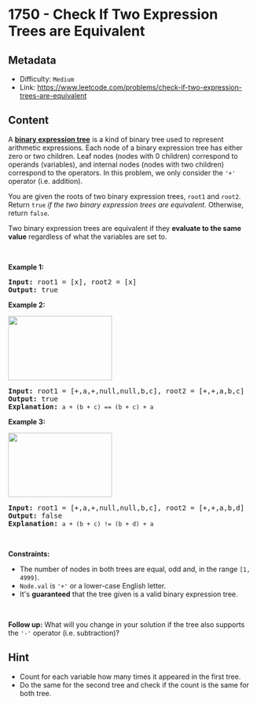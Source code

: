 # 1750 - Check If Two Expression Trees are Equivalent

## Metadata

 - Difficulty: `Medium`
 - Link: https://www.leetcode.com/problems/check-if-two-expression-trees-are-equivalent

## Content

<p>A <strong><a href="https://en.wikipedia.org/wiki/Binary_expression_tree" target="_blank">binary expression tree</a></strong> is a kind of binary tree used to represent arithmetic expressions. Each node of a binary expression tree has either zero or two children. Leaf nodes (nodes with 0 children) correspond to operands (variables), and internal nodes (nodes with two children) correspond to the operators. In this problem, we only consider the <code>&#39;+&#39;</code> operator (i.e. addition).</p>

<p>You are given the roots of two binary expression trees, <code>root1</code> and <code>root2</code>. Return <code>true</code><em> if the two binary expression trees are equivalent</em>. Otherwise, return <code>false</code>.</p>

<p>Two binary expression trees are equivalent if they <strong>evaluate to the same value</strong> regardless of what the variables are set to.</p>

<p>&nbsp;</p>
<p><strong class="example">Example 1:</strong></p>

<pre>
<strong>Input:</strong> root1 = [x], root2 = [x]
<strong>Output:</strong> true
</pre>

<p><strong class="example">Example 2:</strong></p>

<p><strong><img alt="" src="https://assets.leetcode.com/uploads/2020/10/04/tree1.png" style="width: 211px; height: 131px;" /></strong></p>

<pre>
<strong>Input:</strong> root1 = [+,a,+,null,null,b,c], root2 = [+,+,a,b,c]
<strong>Output:</strong> true
<strong>Explanation</strong><strong>:</strong> <code>a + (b + c) == (b + c) + a</code></pre>

<p><strong class="example">Example 3:</strong></p>

<p><strong><img alt="" src="https://assets.leetcode.com/uploads/2020/10/04/tree2.png" style="width: 211px; height: 131px;" /></strong></p>

<pre>
<strong>Input:</strong> root1 = [+,a,+,null,null,b,c], root2 = [+,+,a,b,d]
<strong>Output:</strong> false
<strong>Explanation</strong><strong>:</strong> <code>a + (b + c) != (b + d) + a</code>
</pre>

<p>&nbsp;</p>
<p><strong>Constraints:</strong></p>

<ul>
	<li>The number of nodes in both trees are equal, odd and, in the range <code>[1, 4999]</code>.</li>
	<li><code>Node.val</code> is <code>&#39;+&#39;</code> or a lower-case English letter.</li>
	<li>It&#39;s <strong>guaranteed</strong> that the tree given is a valid binary expression tree.</li>
</ul>

<p>&nbsp;</p>
<p><strong>Follow up:</strong> What will you change in your solution if the tree also supports the <code>&#39;-&#39;</code> operator (i.e. subtraction)?</p>


## Hint

- Count for each variable how many times it appeared in the first tree.
- Do the same for the second tree and check if the count is the same for both tree.

